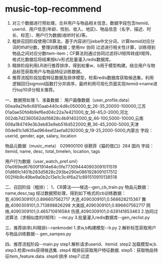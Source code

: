 # music-top-recommend

1.	对三个数据进行预处理，合并用户与物品相关信息，数据字段包含itemid、userid、用户信息(年龄、性别、收入、地区)、物品信息（名字、描述、时长、标签）、用户行为数据(收听时长)等。
2.	粗排召回阶段使用CB算法，基于内容进行jieba中文分词，计算itemid对应分词的tfidf分数，整理训练数据；使用mr 协同
过滤进行相关性计算，训练得到物品之间对应分数item-item；CF算法则通过协同过滤将UI矩阵转成II矩阵，格式化数据后将结果按k/v形式批量灌入redis数据库。
3.	精排阶段利用LR进行推荐排序，得到权重w、b用于模型构建。结合用户与物品标签获取用户与物品特征训练数据。
4.	推荐流程阶段加载特征数据及排序模型，检索redis数据库获取候选集，利用逻辑回归sigmoid函数打分并排序，最终利用可视化页面实现itemid->name进行top10评分相关推荐。

一、数据预处理
1、准备数据：
用户画像数据（user_profile.data）
00ea9a2fe9c6810aab440c4d8c050000,女,26-35,20000-100000,江苏
01a0ae50fd4b9ef6ed04c22a7e421000,女,36-45,0-2000,河北
002db7d2360562dd16828c4b91402000,女,46-100,5000-10000,云南
006a184749e3b3eb83e9eb516d522000,男,36-45,2000-5000,天津
00de61c1d635ad964eef2aefa8292000,女,19-25,2000-5000,内蒙古
字段：userid, gender, age, salary, location

物品元数据（music_meta）
029900100  徐颢菲《猫的借口》284 国内
字段：itemid, name, desc, total_timelen, location, tags

用户行为数据（user_watch_pref.sml）
01e069ed67600f1914e64c0fe773094440903091011519
01d86fc1401b283d5828c293be290e0861928091017512
002f4b9c49be9a0b2c13e1c3c4f6a21c891510910138518

二、召回阶段（粗排）：
1、CB算法——候选--gen_cb_train.py
物品元数据：name,desc,tag
经过数据预处理，得到如下格式的cb训练数据：
哲,4090309101,0.896607562717
大连,4090309101,0.568628215367
舞曲,4090309101,0.713898826298
大美妞,4090309101,0.896607562717
网络,4090309101,0.465710816584
伤感,4090309101,0.628141853463
2.协同过滤算法（求相似度的II矩阵）--mr.py
3.批量灌入redis数据库--gen_reclist.py

三、推荐排序LR(精排)--rankmodel
1.求w,b构建模型--lr.py
2.解析标签获取用户与物品训练数据-- gen_sampes.py

四、推荐流程阶段--main.py
step1.解析请求userid、itemid.
step2.加载模型w,b.
step3.检索redis获得候选集. 
step4 精排前获取用户特征数据.
step5：获取物品特征item_feature.data.
step6:排序
step7:过滤
